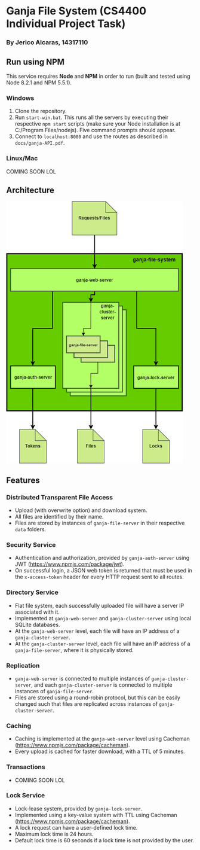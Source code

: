 # Ganja File System (CS4400 Individual Project Task)
### By Jerico Alcaras, 14317110
## Run using NPM
This service requires **Node** and **NPM** in order to run  (built and tested using Node 8.2.1 and NPM 5.5.1).
### Windows
1. Clone the repository.
2. Run `start-win.bat`. This runs all the servers by executing their respective `npm start` scripts (make sure your Node installation is at C:/Program Files/nodejs). Five command prompts should appear.
3. Connect to `localhost:8080` and use the routes as described in `docs/ganja-API.pdf`.
### Linux/Mac
COMING SOON LOL
## Architecture
![Diagram](docs/ganja-architecture-diagram.png)
## Features
### Distributed Transparent File Access
* Upload (with overwrite option) and download system.
* All files are identified by their name.
* Files are stored by instances of `ganja-file-server` in their respective `data` folders.
### Security Service
* Authentication and authorization, provided by `ganja-auth-server` using JWT (https://www.npmjs.com/package/jwt).
* On successful login, a JSON web token is returned that must be used in the `x-access-token` header for every HTTP request sent to all routes.
### Directory Service
* Flat file system, each successfully uploaded file will have a server IP associated with it.
* Implemented at `ganja-web-server` and `ganja-cluster-server` using local SQLite databases.
* At the `ganja-web-server` level, each file will have an IP address of a `ganja-cluster-server`.
* At the `ganja-cluster-server` level, each file will have an IP address of a `ganja-file-server`, where it is physically stored.
### Replication
* `ganja-web-server` is connected to multiple instances of `ganja-cluster-server`, and each `ganja-cluster-server` is connected to multiple instances of `ganja-file-server`.
* Files are stored using a round-robin protocol, but this can be easily changed such that files are replicated across instances of `ganja-cluster-server`.
### Caching
* Caching is implemented at the `ganja-web-server` level using Cacheman (https://www.npmjs.com/package/cacheman).
* Every upload is cached for faster download, with a TTL of 5 minutes.
### Transactions
* COMING SOON LOL
### Lock Service
* Lock-lease system, provided by `ganja-lock-server`.
* Implemented using a key-value system with TTL using Cacheman (https://www.npmjs.com/package/cacheman).
* A lock request can have a user-defined lock time.
* Maximum lock time is 24 hours.
* Default lock time is 60 seconds if a lock time is not provided by the user.